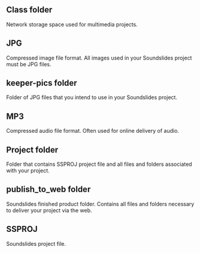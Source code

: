## Class folder

Network storage space used for multimedia projects.

## JPG

Compressed image file format. All images used in your Soundslides project must be JPG files.

## keeper-pics folder

Folder of JPG files that you intend to use in your Soundslides project.

## MP3

Compressed audio file format. Often used for online delivery of audio.

## Project folder

Folder that contains SSPROJ project file and all files and folders associated with your project.

## publish\_to\_web folder

Soundslides finished product folder. Contains all files and folders necessary to deliver your project via the web.

## SSPROJ

Soundslides project file.

